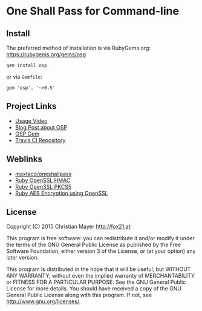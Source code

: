 # One Shall Pass for Command-line

## Install

The preferred method of installation is via RubyGems.org:  
<https://rubygems.org/gems/osp>

	gem install osp

or via `Gemfile`:

	gem 'osp', '~>0.5'

## Project Links

- [Usage Video](https://asciinema.org/a/32521)
- [Blog Post about OSP](http://blog.fox21.at/2015/12/19/one-shall-pass-for-command-line.html)
- [OSP Gem](https://rubygems.org/gems/osp)
- [Travis CI Repository](https://travis-ci.org/TheFox/osp)

## Weblinks

- [maxtaco/oneshallpass](https://github.com/maxtaco/oneshallpass)
- [Ruby OpenSSL HMAC](http://ruby-doc.org/stdlib-2.2.4/libdoc/openssl/rdoc/OpenSSL/HMAC.html)
- [Ruby OpenSSL PKCS5](http://ruby-doc.org/stdlib-2.2.2/libdoc/openssl/rdoc/OpenSSL/PKCS5.html)
- [Ruby AES Encryption using OpenSSL](https://gist.github.com/byu/99651)

## License
Copyright (C) 2015 Christian Mayer <http://fox21.at>

This program is free software: you can redistribute it and/or modify it under the terms of the GNU General Public License as published by the Free Software Foundation, either version 3 of the License, or (at your option) any later version.

This program is distributed in the hope that it will be useful, but WITHOUT ANY WARRANTY; without even the implied warranty of MERCHANTABILITY or FITNESS FOR A PARTICULAR PURPOSE. See the GNU General Public License for more details. You should have received a copy of the GNU General Public License along with this program. If not, see <http://www.gnu.org/licenses/>.
